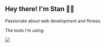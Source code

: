 ## Hey there! I'm Stan 👨‍💻

Passionate about web development and fitness. 

The tools I'm using: 

![](https://img.shields.io/badge/JavaScript-React-informational?style=flat&logo=<LOGO_NAME>&logoColor=white&color=2bbc8a)



